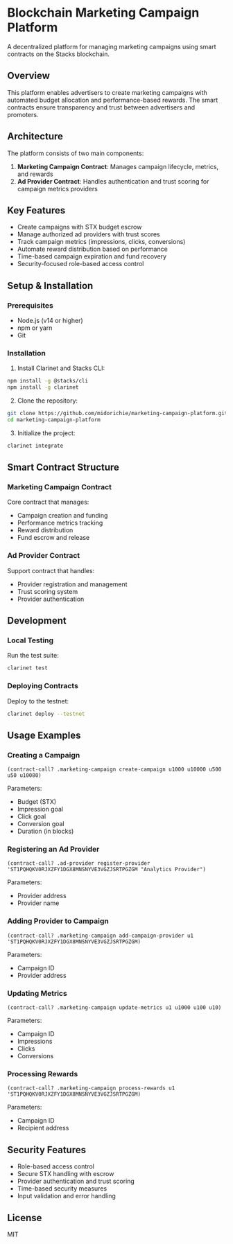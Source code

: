 # Blockchain Marketing Campaign Platform

A decentralized platform for managing marketing campaigns using smart contracts on the Stacks blockchain.

## Overview

This platform enables advertisers to create marketing campaigns with automated budget allocation and performance-based rewards. The smart contracts ensure transparency and trust between advertisers and promoters.

## Architecture

The platform consists of two main components:

1. **Marketing Campaign Contract**: Manages campaign lifecycle, metrics, and rewards
2. **Ad Provider Contract**: Handles authentication and trust scoring for campaign metrics providers

## Key Features

- Create campaigns with STX budget escrow
- Manage authorized ad providers with trust scores
- Track campaign metrics (impressions, clicks, conversions)
- Automate reward distribution based on performance
- Time-based campaign expiration and fund recovery
- Security-focused role-based access control

## Setup & Installation

### Prerequisites

- Node.js (v14 or higher)
- npm or yarn
- Git

### Installation

1. Install Clarinet and Stacks CLI:
```bash
npm install -g @stacks/cli
npm install -g clarinet
```

2. Clone the repository:
```bash
git clone https://github.com/midorichie/marketing-campaign-platform.git
cd marketing-campaign-platform
```

3. Initialize the project:
```bash
clarinet integrate
```

## Smart Contract Structure

### Marketing Campaign Contract

Core contract that manages:
- Campaign creation and funding
- Performance metrics tracking
- Reward distribution
- Fund escrow and release

### Ad Provider Contract

Support contract that handles:
- Provider registration and management
- Trust scoring system
- Provider authentication

## Development

### Local Testing

Run the test suite:
```bash
clarinet test
```

### Deploying Contracts

Deploy to the testnet:
```bash
clarinet deploy --testnet
```

## Usage Examples

### Creating a Campaign

```clarity
(contract-call? .marketing-campaign create-campaign u1000 u10000 u500 u50 u10080)
```

Parameters:
- Budget (STX)
- Impression goal
- Click goal
- Conversion goal
- Duration (in blocks)

### Registering an Ad Provider

```clarity
(contract-call? .ad-provider register-provider 'ST1PQHQKV0RJXZFY1DGX8MNSNYVE3VGZJSRTPGZGM "Analytics Provider")
```

Parameters:
- Provider address
- Provider name

### Adding Provider to Campaign

```clarity
(contract-call? .marketing-campaign add-campaign-provider u1 'ST1PQHQKV0RJXZFY1DGX8MNSNYVE3VGZJSRTPGZGM)
```

Parameters:
- Campaign ID
- Provider address

### Updating Metrics

```clarity
(contract-call? .marketing-campaign update-metrics u1 u1000 u100 u10)
```

Parameters:
- Campaign ID
- Impressions
- Clicks
- Conversions

### Processing Rewards

```clarity
(contract-call? .marketing-campaign process-rewards u1 'ST1PQHQKV0RJXZFY1DGX8MNSNYVE3VGZJSRTPGZGM)
```

Parameters:
- Campaign ID
- Recipient address

## Security Features

- Role-based access control
- Secure STX handling with escrow
- Provider authentication and trust scoring
- Time-based security measures
- Input validation and error handling

## License

MIT

